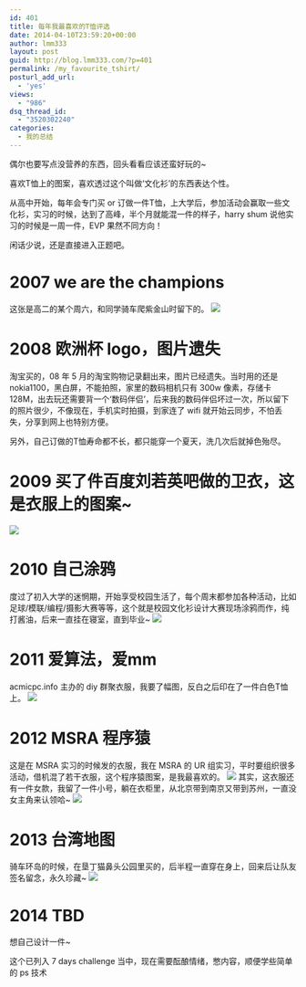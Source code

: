 ```yaml
---
id: 401
title: 每年我最喜欢的T恤评选
date: 2014-04-10T23:59:20+00:00
author: lmm333
layout: post
guid: http://blog.lmm333.com/?p=401
permalink: /my_favourite_tshirt/
posturl_add_url:
  - 'yes'
views:
  - "986"
dsq_thread_id:
  - "3520302240"
categories:
  - 我的总结
---
```

偶尔也要写点没营养的东西，回头看看应该还蛮好玩的~

喜欢T恤上的图案，喜欢透过这个叫做‘文化衫’的东西表达个性。

从高中开始，每年会专门买 or 订做一件T恤，上大学后，参加活动会赢取一些文化衫，实习的时候，达到了高峰，半个月就能混一件的样子，harry shum 说他实习的时候是一周一件，EVP 果然不同方向！

闲话少说，还是直接进入正题吧。

# 2007 we are the champions
这张是高二的某个周六，和同学骑车爬紫金山时留下的。
![](../images/2014-04-10-my_favourite_tshirt/2014-04-10-my_favourite_tshirt_1.jpg)

# 2008 欧洲杯 logo，图片遗失
淘宝买的，08 年 5 月的淘宝购物记录翻出来，图片已经遗失。当时用的还是 nokia1100，黑白屏，不能拍照，家里的数码相机只有 300w 像素，存储卡 128M，出去玩还需要背一个‘数码伴侣’，后来我的数码伴侣坏过一次，所以留下的照片很少，不像现在，手机实时拍摄，到家连了 wifi 就开始云同步，不怕丢失，分享到网上也特别方便。

另外，自己订做的T恤寿命都不长，都只能穿一个夏天，洗几次后就掉色殆尽。

# 2009 买了件百度刘若英吧做的卫衣，这是衣服上的图案~
![](../images/2014-04-10-my_favourite_tshirt/2014-04-10-my_favourite_tshirt_2.jpg)

# 2010 自己涂鸦
度过了初入大学的迷惘期，开始享受校园生活了，每个周末都参加各种活动，比如足球/模联/编程/摄影大赛等等，这个就是校园文化衫设计大赛现场涂鸦而作，纯打酱油，后来一直挂在寝室，直到毕业~
![](../images/2014-04-10-my_favourite_tshirt/2014-04-10-my_favourite_tshirt_3.jpg)

# 2011 爱算法，爱mm
acmicpc.info 主办的 diy 群聚衣服，我要了幅图，反白之后印在了一件白色T恤上。
![](../images/2014-04-10-my_favourite_tshirt/2014-04-10-my_favourite_tshirt_4.jpg)

# 2012 MSRA 程序猿
这是在 MSRA 实习的时候发的衣服，我在 MSRA 的 UR 组实习，平时要组织很多活动，借机混了若干衣服，这个程序猿图案，是我最喜欢的。
![](../images/2014-04-10-my_favourite_tshirt/2014-04-10-my_favourite_tshirt_5.jpg)
其实，这衣服还有一件女款，我留了一件小号，躺在衣柜里，从北京带到南京又带到苏州，一直没女主角来认领哈~
![](../images/2014-04-10-my_favourite_tshirt/2014-04-10-my_favourite_tshirt_6.jpg)

# 2013 台湾地图
骑车环岛的时候，在垦丁猫鼻头公园里买的，后半程一直穿在身上，回来后让队友签名留念，永久珍藏~
![](../images/2014-04-10-my_favourite_tshirt/2014-04-10-my_favourite_tshirt_7.jpg)

# 2014 TBD
想自己设计一件~

这个已列入 7 days challenge 当中，现在需要酝酿情绪，憋内容，顺便学些简单的 ps 技术